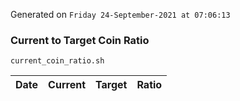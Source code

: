 Generated on `Friday 24-September-2021 at 07:06:13`

### Current to Target Coin Ratio
`current_coin_ratio.sh`

Date|Current|Target|Ratio
---|---|---|---
